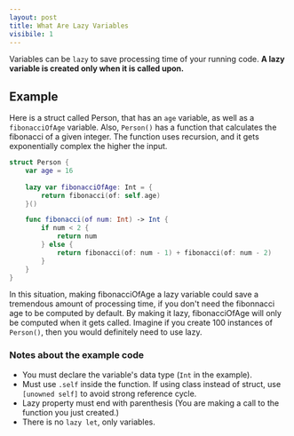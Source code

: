 ```yaml
---
layout: post
title: What Are Lazy Variables
visibile: 1
---
```


Variables can be <code>lazy</code> to save processing time of your running code. <b>A lazy variable is created only when it is called upon.</b> 

<h2>Example</h2>
Here is a struct called Person, that has an <code>age</code> variable, as well as a <code>fibonacciOfAge</code> variable. Also, <code>Person()</code> has a function that calculates
the fibonacci of a given integer. The function uses recursion, and it gets exponentially complex the higher the input. 

```swift
struct Person {
    var age = 16
    
    lazy var fibonacciOfAge: Int = {
        return fibonacci(of: self.age)
    }()

    func fibonacci(of num: Int) -> Int {
        if num < 2 {
            return num
        } else {
            return fibonacci(of: num - 1) + fibonacci(of: num - 2)
        }
    }
}
```

In this situation, making fibonacciOfAge a lazy variable could save a tremendous amount of processing time, if you don't need the fibonnacci age to be computed by default. 
By making it lazy, fibonacciOfAge will only be computed when it gets called. Imagine if you create 100 instances of <code>Person()</code>, then you would definitely
need to use lazy.

<h3>Notes about the example code</h3>
<ul>
<li>You must declare the variable's data type (<code>Int</code> in the example).</li>
<li>Must use <code>.self</code> inside the function. If using class instead of struct, use <code>[unowned self]</code> to avoid strong reference cycle.</li>
<li>Lazy property must end with parenthesis (You are making a call to the function you just created.)</li>
<li>There is no <code>lazy let</code>, only variables.</li>
</ul>





